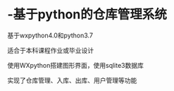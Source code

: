 # -基于python的仓库管理系统
基于wxpython4.0和python3.7  
  
适合于本科课程作业或毕业设计  
  
使用WXpython搭建图形界面，使用sqlite3数据库  
  
实现了仓库管理、入库、出库、用户管理等功能  
